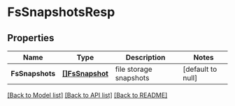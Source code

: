 # FsSnapshotsResp

## Properties
Name | Type | Description | Notes
------------ | ------------- | ------------- | -------------
**FsSnapshots** | [**[]FsSnapshot**](FSSnapshot.md) | file storage snapshots | [default to null]

[[Back to Model list]](../README.md#documentation-for-models) [[Back to API list]](../README.md#documentation-for-api-endpoints) [[Back to README]](../README.md)


